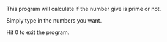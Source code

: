 This program will calculate if the number give is prime or not.

Simply type in the numbers you want.

Hit 0 to exit the program.